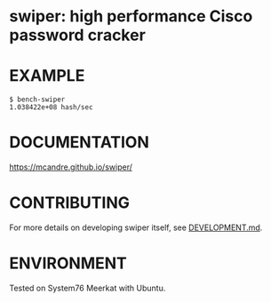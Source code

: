 # swiper: high performance Cisco password cracker

# EXAMPLE

```console
$ bench-swiper
1.038422e+08 hash/sec
```

# DOCUMENTATION

https://mcandre.github.io/swiper/

# CONTRIBUTING

For more details on developing swiper itself, see [DEVELOPMENT.md](DEVELOPMENT.md).

# ENVIRONMENT

Tested on System76 Meerkat with Ubuntu.
